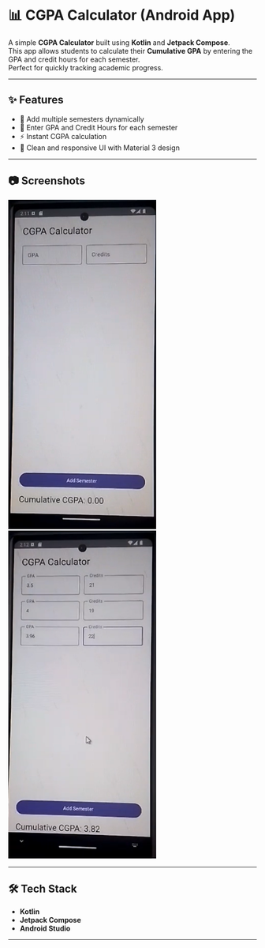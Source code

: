 # 📊 CGPA Calculator (Android App)

A simple **CGPA Calculator** built using **Kotlin** and **Jetpack Compose**.  
This app allows students to calculate their **Cumulative GPA** by entering the GPA and credit hours for each semester.  
Perfect for quickly tracking academic progress.

---

## ✨ Features
- 📅 Add multiple semesters dynamically
- 📝 Enter GPA and Credit Hours for each semester
- ⚡ Instant CGPA calculation
- 📱 Clean and responsive UI with Material 3 design

---

## 📷 Screenshots

<img src="first.png" width="300" /> <img src="second.png" width="300"  />

---

## 🛠️ Tech Stack
- **Kotlin**
- **Jetpack Compose**
- **Android Studio**

---

